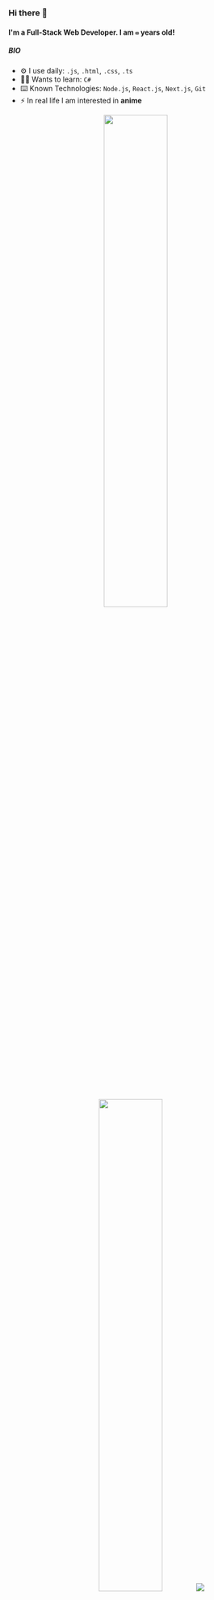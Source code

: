 ### Hi there 👋

#### I'm a Full-Stack Web Developer. I am `∞` years old!

##### BIO

- ⚙️ I use daily: `.js`, `.html`, `.css`, `.ts`
- 👨‍🎓 Wants to learn: `C#`
- ⌨️ Known Technologies: `Node.js`, `React.js`, `Next.js`, `Git`
- ⚡️ In real life I am interested in **anime**

<p align="center">
  <img height="50%" width="auto" src ="https://github-readme-stats.vercel.app/api?username=titsex&show_icons=true&count_private=true&theme=darcula&hide_border=true&hide=issues,contribs&bg_color=00000000">
  <img height="50%" width="auto" src ="https://github-readme-stats.vercel.app/api/top-langs/?username=titsex&hide_border=true&theme=darcula&bg_color=00000000&langs_count=6&hide=jupyter%20notebook,tex,css,php,shell">
  <img src ="https://github-readme-streak-stats.herokuapp.com?user=titsex&theme=darcula&hide_border=true&background=FFFFFF00">
  <br>
  <br>
  <a href="https://www.buymeacoffee.com/tltsex"> <img align="center" src="https://cdn.buymeacoffee.com/buttons/v2/default-orange.png" height="50" width="210" alt="titsex" /></a>
</p>
